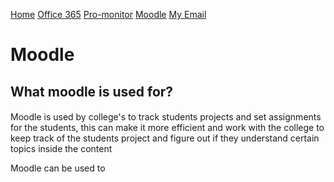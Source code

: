 [Home](docs/home.md) [Office 365](docs/office.md) [Pro-monitor](docs/promonitor.md) [Moodle](docs/moodle.md) [My Email](docs/email.md)

Moodle
=

## What moodle is used for?
#### 
Moodle is used by college's to track students projects and set assignments for the students, this can make it more efficient and work with the college to keep track of the students project and figure out if they understand certain topics inside the content

Moodle can be used to